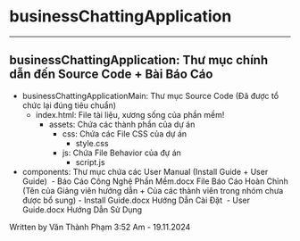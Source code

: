 # businessChattingApplication
---

## businessChattingApplication: Thư mục chính dẫn đến Source Code + Bài Báo Cáo
- businessChattingApplicationMain: Thư mục Source Code (Đã được tổ chức lại đúng tiêu chuẩn)
  - index.html: File tài liệu, xương sống của phần mềm!
      - assets: Chứa các thành phần của dự án
         - css: Chứa các File CSS của dự án
           - style.css
         - js: Chứa File Behavior của đự án
           - script.js
- ​components: Thư mục chứa các User Manual (Install Guide + User Guide)
​  - Báo Cáo Công Nghệ Phần Mềm.docx File Báo Cáo Hoàn Chỉnh (Tên của Giảng viên hướng dẫn + Của các thành viên trong nhóm chưa được bổ sung)
  ​- Install Guide.docx Hướng Dẫn Cài Đặt
​  - User Guide.docx Hướng Dẫn Sử Dụng


Written by Văn Thành Phạm
3:52 Am - 19.11.2024
